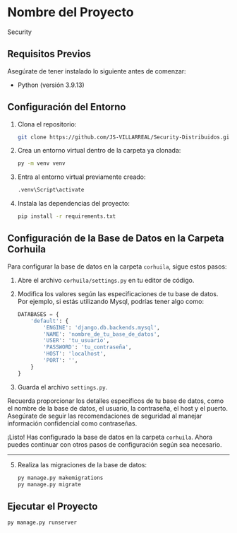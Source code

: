 # Nombre del Proyecto

Security

## Requisitos Previos

Asegúrate de tener instalado lo siguiente antes de comenzar:

- Python (versión 3.9.13)

## Configuración del Entorno

1. Clona el repositorio:

    ```bash
    git clone https://github.com/JS-VILLARREAL/Security-Distribuidos.git
    ```

2. Crea un entorno virtual dentro de la carpeta ya clonada:

    ```bash
    py -m venv venv
    ```

3. Entra al entorno virtual previamente creado:

    ```bash
    .venv\Script\activate
    ```

4. Instala las dependencias del proyecto:

    ```bash
    pip install -r requirements.txt
    ```

## Configuración de la Base de Datos en la Carpeta Corhuila

Para configurar la base de datos en la carpeta `corhuila`, sigue estos pasos:

1. Abre el archivo `corhuila/settings.py` en tu editor de código.

2. Modifica los valores según las especificaciones de tu base de datos. Por ejemplo, si estás utilizando Mysql, podrías tener algo como:

    ```python
    DATABASES = {
        'default': {
            'ENGINE': 'django.db.backends.mysql',
            'NAME': 'nombre_de_tu_base_de_datos',
            'USER': 'tu_usuario',
            'PASSWORD': 'tu_contraseña',
            'HOST': 'localhost',
            'PORT': '',
        }
    }
    ```

3. Guarda el archivo `settings.py`.

Recuerda proporcionar los detalles específicos de tu base de datos, como el nombre de la base de datos, el usuario, la contraseña, el host y el puerto. Asegúrate de seguir las recomendaciones de seguridad al manejar información confidencial como contraseñas.

¡Listo! Has configurado la base de datos en la carpeta `corhuila`. Ahora puedes continuar con otros pasos de configuración según sea necesario.

---
5. Realiza las migraciones de la base de datos:

    ```bash
    py manage.py makemigrations
    py manage.py migrate
    ```

## Ejecutar el Proyecto

```shell
py manage.py runserver